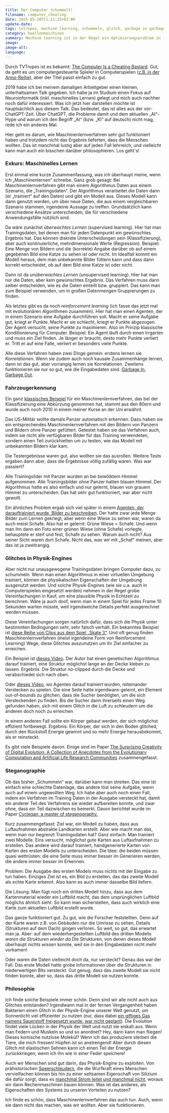 ```yaml
---
title: Der Computer schummelt!
filename: computer_cheating
date: 2025-05-20T21:11:15+02:00
update-date:
tags: tvtropes, machine learning, schummeln, glitch, garbage in garbage out
category: hoellenmaschinen
summary: Machine learning ist in der Regel ein Optimierungsproblem in irgendeiner Form. Wenn wenn man nicht aufpasst, dann finden gute machine learning-Algorithmen Schlupflöcher in den Randbedingungen und „schummeln“. Ein paar Beispiele.
image:
image-alt:
language:
---
```


Durch TVTropes ist es bekannt: [The Computer Is a Cheating Bastard](https://tvtropes.org/pmwiki/pmwiki.php/Main/TheComputerIsACheatingBastard). Gut, da geht es um computergesteuerte Spieler in Computerspielen ([z.B. in der Anno-Reihe](/blogposts/old_1609799)), aber der Titel passt einfach zu gut.

2019 habe ich bei meinem damaligen Arbeitgeber einen kleinen, unterhaltsamen Talk gegeben. Ich habe ja im Studium einen Fokus auf Neuroinformatik (inkl. maschinelles Lernen) gelegt und mich auch nachher noch dafür interessiert. Was ich jetzt hier darstellen möchte ist hauptsächlich aus diesem Talk. Das bedeutet, das ist alles aus der vor-ChatGPT-Zeit. Über ChatGPT, die Probleme damit und dem aktuellen „AI“-Hype und warum ich den Begriff „AI“ (bzw. „KI“ auf deutsch) nicht mag, rede ich ein anderes Mal.

Hier geht es darum, wie Maschinenlernverfahren sehr gut funktioniert haben und trotzdem nicht das Ergebnis lieferten, dass die Menschen wollten. Das ist manchmal lustig aber auf jeden Fall lehrreich, und vielleicht kann man auch ein bisschen darüber philosophieren. Los geht's!

### Exkurs: Maschinelles Lernen

Erst einmal eine kurze Zusammenfassung, was ich überhaupt meine, wenn ich „Maschinenlernen“ schreibe. Ganz grob gesagt: Bei Maschinenlernverfahren gibt man einem Algorithmus Daten aus einem Szenario, die „Trainingsdaten“. Der Algorithmus verarbeitet die Daten dann (er „trainiert“ auf den Daten) und gibt ein Modell aus. Dieses Modell kann dann genutzt werden, um über neue Daten, die aus einem vergleichbaren Szenario stammen, irgendeine Aussage zu treffen. Grundsätzlich kann verschiedene Ansätze unterscheiden, die für verschiedene Anwendungsfälle nützlich sind.

Da wäre zunächst *überwachtes Lernen* (supervised learning). Hier hat man Trainingsdaten, bei denen man für jeden Datenpunkt ein gewünschtes Ergebnis hat. Das können diskrete Unterscheidungen sein (Klassifizierung), aber auch kontinuierliche, mehrdimensionale Werte (Regression). Beispiel: Eine Menge von Bildern und die (korrekte) Angabe darüber ob auf einem gegebenen Bild eine Katze zu sehen ist oder nicht. Im Idealfall kommt ein Modell heraus, dem man unbekannte Bilder füttern kann und dass dann korrekt entscheidet, ob auf dem Bild eine Katze ist oder nicht.

Dann ist da *unüberwachtes Lernen* (unsupervised learning). Hier hat man nur die Daten, aber kein gewünschtes Ergebnis. Das Verfahren muss dann selber entscheiden, wie es die Daten einteilt bzw. gruppiert. Das kann man zum Beispiel verwenden, um in großen Datenmengen Gruppierungen zu finden.

Als letztes gibt es da noch *reinforcement learning* (ich fasse das jetzt mal mit evolutionären Algorithmen zusammen). Hier hat man einen Agenten, der in einem Szenario eine Aufgabe durchführen soll. Macht er seine Aufgabe gut, kriegt er Punkte. Macht er sie schlecht, kriegt er Punkte abgezogen. Der Agent versucht, seine Punkte zu maximieren. Also im Prinzip klassische Konditionierung für Computer. Beispiel: Ein Agent läuft durch einen Irrgarten und muss ein Ziel finden. Je länger er braucht, desto mehr Punkte verliert er. Tritt er auf eine Falle, verliert er besonders viele Punkte.

Alle diese Verfahren haben zwei Dinge gemein: erstens lernen sie _Korrelationen_. Wenn sie zudem auch noch kausale Zusammenhänge lernen, dann ist das gut, aber vorrangig lernen sie Korrelationen. Zweitens funktionieren sie nur so gut, wie die Eingabedaten sind. [Garbage In, Garbage Out](https://de.wikipedia.org/wiki/Garbage_In,_Garbage_Out).

### Fahrzeugerkennung

Ein ganz [klassisches Beispiel](https://neil.fraser.name/writing/tank/) für ein Maschinenlernverfahren, das bei der Klassifizierung eine Abkürzung genommen hat, stammt aus den 80ern und wurde auch noch 2010 in einem meiner Kurse an der Uni erwähnt.

Das US-Militär wollte damals Panzer automatisch erkennen. Dazu haben sie ein entsprechendes Maschinenlernverfahren mit den Bildern von Panzern und Bildern ohne Panzer gefüttert. Getestet haben sie das Verfahren auch, indem sie nicht alle verfügbaren Bilder für das Training verwendeten, sondern einen Teil zurückhielten um zu testen, wie das Modell mit unbekannten Bildern klar kam.

Die Testergebnisse waren gut, also wollten sie das ausrollen. Weitere Tests ergaben dann aber, dass die Ergebnisse völlig zufällig waren. Was war passiert?

Alle Trainingsilder mit Panzer wurden an bei bewölktem Himmel aufgenommen. Alle Trainingsbilder ohne Panzer hatten blauen Himmel. Der Algorithmus hatte es also einfach und nur gelernt, blauen von grauem Himmel zu unterscheiden. Das hat sehr gut funktioniert, war aber nicht gewollt.

Ein ähnliches Problem ergab sich viel später in einem [Agenten, der darauftrainiert wurde, Bilder zu beschreiben](https://www.aiweirdness.com/do-neural-nets-dream-of-electric-18-03-02/). Der hatte zwar jede Menge Bilder zum Lernen gekriegt, aber wenn eine Wiese zu sehen war, waren da auch meist Schafe. Also hat er gelernt: Grüne Wiese = Schafe. Und wenn man ihn dann ein Foto einer grünen Wiese (ohne Schafe) vorlegte, behauptete er steif und fest, Schafe zu sehen. Warum auch nicht? Aus seiner Sicht waren dort Schafe. Nicht das, was _wir_ mit „Schaf“ meinen, aber das ist ja zweitrangig.

### Glitches in Physik-Engines

Aber nicht nur unausgewogene Trainingsdaten bringen Computer dazu, zu schummeln. Wenn man einen Algorithmus in einer virtuellen Umgebung trainiert, können die physikalischen Eigenschaften der Umgebung ausgenutzt werden. Und solche Physik-Engines (wie sie u.a. auch in Computerspielen eingesetzt werden) nehmen in der Regel grobe Vereinfachungen in Kauf, um eine plausible Physik in Echtzeit zu berechnen. Wäre ja auch doof, wenn man in einem Spiel für jedes Frame 10 Sekunden warten müsste, weil irgendwelche Details perfekt ausgerechnet werden müssen.

Diese Vereinfachungen sorgen natürlich dafür, dass sich die Physik unter bestimmten Bedingungen sehr, sehr falsch verhält. Ein bekanntes Beispiel ist [diese Reihe von Clips aus dem Spiel „Skate 3“](https://www.youtube.com/watch?v=vfl33Tn0pYc). Und oft genug finden Maschinenlernverfahren (meist irgendeine Form von Reinforcement Learning) Wege, diese Glitches auszunutzen um ihr Ziel einfacher zu erreichen.

Ein Beispiel ist [dieses Video](https://www.youtube.com/watch?v=ppf3VqpsryU). Der Autor hat einen genetischen Algorithmus darauf trainiert, eine Struktur möglichst lange an der Decke kleben zu lassen. Ergebnis: Die Struktur no-clipped durch die Decke und verabschiedet sich nach oben.

Oder [dieses Video](https://www.youtube.com/watch?v=Lu56xVlZ40M), wo Agenten darauf trainiert wurden, miteinander Verstecken zu spielen. Die eine Seite hatte irgendwann gelernt, ein Element out-of-bounds zu glitchen, dass die Sucher benötigten, um die sich Versteckenden zu finden. Bis die Sucher dann ihrerseits einen Weg gefunden haben, sich mit einem Glitch in die Luft zu schleudern um die anderen doch noch zu erreichen

In einem anderen Fall sollte ein Körper gebaut werden, der sich möglichst effizient fortbewegt. Ergebnis: Ein Körper, der sich in den Boden glitched, durch den Rückstoß Energie gewinnt und so mehr Energie herausbekommt, als er reinsteckt.

Es gibt viele Beispiele davon. Einige sind im Paper [The Surprising Creativity of Digital Evolution: A Collection of Anecdotes from the Evolutionary Computation and Artificial Life Research Communities](https://arxiv.org/pdf/1803.03453) zusammengefasst.

### Steganographie

Ob das bisher „Schummeln“ war, darüber kann man streiten. Das eine ist einfach eine schlechte Datenlage, das andere löst seine Aufgabe, wenn auch auf einem ungewollten Weg. Ich habe aber auch noch einen Fall, indem ein Verfahren im Training Daten in der Ausgabe versteckt hat, damit ein anderer Teil des Verfahrens sie wieder aufbereiten konnte, und zwar ohne, dass ein Teil dazwischen es bemerkt. Davon berichtet wurde im Paper [Cyclegan, a master of steganography.](https://arxiv.org/pdf/1712.02950)

Kurz zusammengefasst: Ziel war, ein Modell zu haben, dass aus Luftaufnahmen abstrakte Landkarten erstellt. Aber wie macht man das, wenn man nur begrenzt Trainingsdaten hat? Ganz einfach: Man trainiert zwei Modelle. Eins versucht, möglichst gute Karten aus Luftaufnahmen zu erstellen. Das andere wird darauf trainiert, handgenerierte Karten von Karten des ersten Modells zu unterscheiden. Die Idee: die beiden müssen quasi wettrüsten: die eine Seite muss immer besser im Generieren werden, die andere immer besser im Erkennen.

Problem: Die Ausgabe des ersten Models muss nichts mit der Eingabe zu tun haben. Einziges Ziel ist es, ein Bild zu erstellen, das das zweite Modell als echte Karte erkennt. Also kann es auch immer dasselbe Bild liefern.

Die Lösung: Man fügt noch ein drittes Modell hinzu, dass aus dem Kartenmaterial wieder ein Luftbild macht, das dem ursprünglichen Luftbild möglichs ähnlich sieht. So kann man sicherstellen, dass auch wirklich eine Karte zum aktuellen Luftbild erstellt wurde.

Das ganze funktioniert gut. Zu gut, wie die Forscher feststellten. Denn auf der Karte waren z.B. von Gebäuden nur die Umrisse zu sehen, Details (Strukturen auf dem Dach) gingen verloren. So weit, so gut, das erwartet man ja. Aber: auf dem wiederhergestellten Luftbild des dritten Modells _waren die Strukturen wieder da_ Die Strukturen, von denen dieses Modell überhaupt nichts wissen konnte, weil sie in den Eingabedaten nicht mehr vorkamen!

Oder waren die Daten vielleicht doch da, nur versteckt? Genau das war der Fall. Das erste Modell hatte grobe Informationen über die Strukturen in niederwertigen Bits versteckt. Gut genug, dass das zweite Modell sie nicht finden konnte, aber so, dass das dritte Modell sie nutzen konnte.

### Philosophie

Ich finde solche Beispiele immer schön. Denn sind wir alle nicht auch aus Glitches entstanden? Irgendwann mal in der fernen Vergangenheit haben Bakterien einen Glitch in der Physik-Engine unserer Welt genutzt, um Sonnenlicht viel effizienter zu nutzen (nur, dass dabei [ein giftiges Gas namens Sauerstoff freigesetzt wurde, war nicht geplant](https://de.wikipedia.org/wiki/Gro%C3%9Fe_Sauerstoffkatastrophe)). Die Evolution findet viele Lücken in der Physik der Welt und nutzt sie eiskalt aus. Wenn man Federn und Muskeln so und so anordnet? Hey, dann kann man fliegen! Dieses komische nutzlose Molekül? Wenn ich das produziere sterben die Tiere, die mich fressen! Hüpfen ist so anstrengend! Aber durch diesen Glitch mit elastischen Sehnen kann ich einen Teil der Energie zurückkriegen, wenn ich ihn wie in einer Feder speichere!

Auch wir Menschen sind gut darin, das Physik-Engine zu exploiten. Von prähistorischen [Speerschleudern](https://de.wikipedia.org/wiki/Speerschleuder), die die Wurfkraft eines Menschen vervielfachen können bis hin zu einer seltsamen Eigenschaft von Silizium die dafür sorgt, dass es [manchmal Strom leitet und manchmal nicht](https://de.wikipedia.org/wiki/Halbleiter), woraus wir dann Rechenmaschinen bauen können. Was ist das anderes, als Eigenschaften des Systems zu unseren Vorteilen zu nutzen?

Ich finde es schön, dass Maschinenlernverfahren das auch tun. Auch, wenn sie dann nicht das machen, was wir wollten. Aber sie funktionieren.
